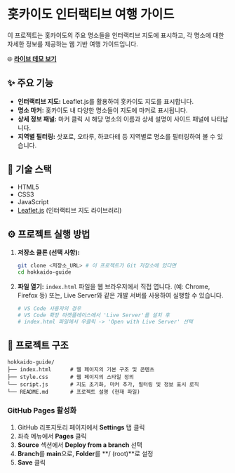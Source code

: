 # 홋카이도 인터랙티브 여행 가이드

이 프로젝트는 홋카이도의 주요 명소들을 인터랙티브 지도에 표시하고, 각 명소에 대한 자세한 정보를 제공하는 웹 기반 여행 가이드입니다.

🌐 **[라이브 데모 보기](https://sunDar0.github.io/hokkaido-guide)**

## ✨ 주요 기능

-   **인터랙티브 지도:** Leaflet.js를 활용하여 홋카이도 지도를 표시합니다.
-   **명소 마커:** 홋카이도 내 다양한 명소들이 지도에 마커로 표시됩니다.
-   **상세 정보 패널:** 마커 클릭 시 해당 명소의 이름과 상세 설명이 사이드 패널에 나타납니다.
-   **지역별 필터링:** 삿포로, 오타루, 하코다테 등 지역별로 명소를 필터링하여 볼 수 있습니다.

## 🚀 기술 스택

-   HTML5
-   CSS3
-   JavaScript
-   [Leaflet.js](https://leafletjs.com/) (인터랙티브 지도 라이브러리)

## ⚙️ 프로젝트 실행 방법

1.  **저장소 클론 (선택 사항):**
    ```bash
    git clone <저장소_URL> # 이 프로젝트가 Git 저장소에 있다면
    cd hokkaido-guide
    ```
2.  **파일 열기:**
    `index.html` 파일을 웹 브라우저에서 직접 엽니다. (예: Chrome, Firefox 등)
    또는, Live Server와 같은 개발 서버를 사용하여 실행할 수 있습니다.

    ```bash
    # VS Code 사용자의 경우
    # VS Code 확장 마켓플레이스에서 'Live Server'를 설치 후
    # index.html 파일에서 우클릭 -> 'Open with Live Server' 선택
    ```

## 📁 프로젝트 구조

```
hokkaido-guide/
├── index.html      # 웹 페이지의 기본 구조 및 콘텐츠
├── style.css       # 웹 페이지의 스타일 정의
└── script.js       # 지도 초기화, 마커 추가, 필터링 및 정보 표시 로직
└── README.md       # 프로젝트 설명 (현재 파일)
```

### GitHub Pages 활성화
1. GitHub 리포지토리 페이지에서 **Settings** 탭 클릭
2. 좌측 메뉴에서 **Pages** 클릭
3. **Source** 섹션에서 **Deploy from a branch** 선택
4. **Branch**를 **main**으로, **Folder**를 **/ (root)**로 설정
5. **Save** 클릭

